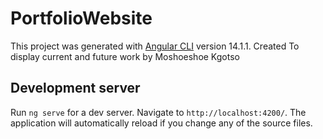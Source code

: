 # PortfolioWebsite

This project was generated with [Angular CLI](https://github.com/angular/angular-cli) version 14.1.1.
Created To display current and future work by Moshoeshoe Kgotso

## Development server

Run `ng serve` for a dev server. Navigate to `http://localhost:4200/`. The application will automatically reload if you change any of the source files.


